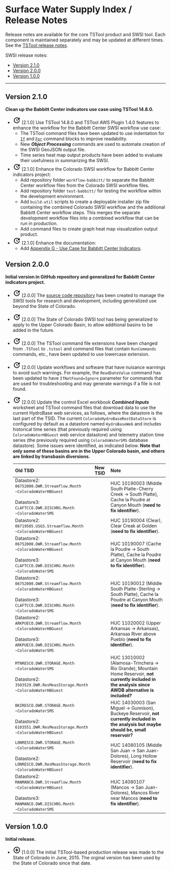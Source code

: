 # Surface Water Supply Index / Release Notes #

Release notes are available for the core TSTool product and SWSI tool.
Each component is maintained separately and may be updated at different times.
See the [TSTool release notes](http://opencdss.state.co.us/tstool/latest/doc-user/appendix-release-notes/release-notes/).

SWSI release notes:

*   [Version 2.1.0](#version-210)
*   [Version 2.0.0](#version-200)
*   [Version 1.0.0](#version-100)

----------

## Version 2.1.0 ##

**Clean up the Babbitt Center indicators use case using TSTool 14.8.0.**

*   ![change](change.png) [2.1.0] Use TSTool 14.8.0 and TSTool AWS Plugin 1.4.0 features
    to enhance the workflow for the Babbitt Center SWSI workflow use case:
    +   The TSTool command files have been updated to use indentation for
        [`If`](https://opencdss.state.co.us/tstool/latest/doc-user/command-ref/If/If/) and
        [`For`](https://opencdss.state.co.us/tstool/latest/doc-user/command-ref/For/For/)
        command blocks  to improve readability.
    +   New ***Object Processing*** commands are used to automate creation of the SWSI GeoJSON output file.
    +   Time series heat map output products have been added to evaluate their usefulness in summarizing the SWSI.
*   ![change](change.png) [2.1.0] Enhance the Colorado SWSI workflow for Babbitt Center indicators project:
    +   Add repository folder `workflow-babbitt/` to separate
        the Babbitt Center workflow files from the Colorado SWSI workflow files.
    +   Add repository folder `test-babbitt/` for testing the workflow within the development environment.
    +   Add `build-util` scripts to create a deployable installer zip file containing the combined Colorado SWSI workflow
        and the additional Babbitt Center workflow steps.
        This merges the separate development workflow files into a combined workflow that can be run in production.
    +   Add command files to create graph heat map visualization output product.
*   ![change](change.png) [2.1.0] Enhance the documentation:
    +   Add [Appendix G - Use Case for Babbitt Center Indicators](https://models.openwaterfoundation.org/surface-water-supply-index/latest/doc-user/appendix-g/use-case-babbitt-indicators).

## Version 2.0.0 ##

**Initial version in GitHub repository and generalized for Babbitt Center indicators project.**

*   ![change](change.png) [2.0.0] The [source code repository](https://github.com/OpenWaterFoundation/owf-model-swsi)
    has been created to manage the SWSI tools for research and development, including generalized use beyond the State of Colorado.
*   ![change](change.png) [2.0.0] The State of Colorado SWSI tool has being generalized to apply to the Upper Colorado Basin,
    to allow additional basins to be added in the future.
*   ![change](change.png) [2.0.0] The TSTool command file extensions have been changed from `.TSTool` to `.tstool`
    and command files that contain `RunCommands` commands, etc., have been updated to use lowercase extension.
*   ![change](change.png) [2.0.0] Update workflows and software that have nuisance warnings to avoid such warnings.
    For example, the `ReadDateValue` command has been updated to have `IfNotFound=Ignore` parameter for commands that
    are used for troubleshooting and may generate warnings if a file is not found.
*   ![change](change.png) [2.0.0] Update the control Excel workbook ***Combined Inputs*** worksheet
    and TSTool command files that download data to use the current HydroBase web services, as follows,
    where the datastore is the last part of the TSID.
    The current `ColoradoHydroBaseRestDataStore` is configured by default as a datastore named `HydroBaseWeb`
    and includes historical time series (that previously required using `ColoradoWaterHBGuest` web service datastore)
    and telemetry station time series (the previously required using `ColoradoWaterSMS` database datastore).
    Some issues were identified, as indicated below.
    **Note that only some of these basins are in the Upper Colorado basin, and others are linked by transbasin diversions.**

    | **Old TSID** | **New TSID** | **Note** |
    | -- | -- | -- |
    | Datastore2:<br>`06752000.DWR.Streamflow.Month`<br>`~ColoradoWaterHBGuest`<br><br>Datastore3:<br>`CLAFTCCO.DWR.DISCHRG.Month`<br>`~ColoradoWaterSMS` | | HUC 10190003 (Middle South Platte-Cherry Creek -> South Platte), Cache la Poudre at Canyon Mouth (**need to fix identifier**). |
    | Datastore2:<br>`06719505.USGS.Streamflow.Month`<br>`~ColoradoWaterHBGuest` | | HUC 10190004 (Clear), Clear Creak at Golden (**need to fix identifier**). |
    | Datastore2:<br>`06752000.DWR.Streamflow.Month`<br>`~ColoradoWaterHBGuest`<br><br>Datastore3:<br>`CLAFTCCO.DWR.DISCHRG.Month`<br>`~ColoradoWaterSMS` | | HUC 10190007 (Cache la Poudre -> South Platte), Cache la Poudre at Canyon Mouth (**need to fix identifier**). |
    | Datastore2:<br>`06752000.DWR.Streamflow.Month`<br>`~ColoradoWaterHBGuest`<br><br>Datastore3:<br>`CLAFTCCO.DWR.DISCHRG.Month`<br>`~ColoradoWaterSMS` | | HUC 10190012 (Middle South Platte-Sterling -> South Platte), Cache la Poudre at Canyon Mouth (**need to fix identifier**). |
    | Datastore2:<br>`ARKPUECO.DWR.Streamflow.Month`<br>`~ColoradoWaterHBGuest`<br><br>Datastore3:<br>`ARKPUECO.DWR.DISCHRG.Month`<br>`~ColoradoWaterSMS` | | HUC 11020002 (Upper Arkansas -> Arkansas), Arkansas River above Pueblo (**need to fix identifier**). |
    | `MTNRESCO.DWR.STORAGE.Month`<br>`~ColoradoWaterSMS`<br><br>Datastore2:<br>`3503529.DWR.ResMeasStorage.Month`<br>`~ColoradoWaterHBGuest` | | HUC 13010002 (Alamosa-Trinchera -> Rio Grande), Mountain Home Reservoir, **not currently included in the analysis since AWDB alternative is included?** |
    | `BKIRESCO.DWR.STORAGE.Month`<br>`~ColoradoWaterSMS`<br><br>Datastore2:<br>`6103551.DWR.ResMeasStorage.Month`<br>`~ColoradoWaterHBGuest` | | HUC 14030003 (San Miguel -> Gunnison), Buckeye Reservoir, **not currently included in the analysis but maybe should be, small reservoir?** |
    | `LONRESCO.DWR.STORAGE.Month`<br>`~ColoradoWaterSMS`<br><br>Datastore2:<br>`LONRESCO.DWR.ResMeasStorage.Month`<br>`~ColoradoWaterHBGuest` | | HUC 14080105 (Middle San Juan -> San Juan-Dolores), Long Hollow Reservoir (**need to fix identifier**). |
    | Datastore2:<br>`MANMANCO.DWR.Streamflow.Month`<br>`~ColoradoWaterHBGuest`<br><br>Datastore3:<br>`MANMANCO.DWR.DISCHRG.Month`<br>`~ColoradoWaterSMS` | | HUC 14080107 (Mancos -> San Juan-Dolores), Mancos River near Mancos (**need to fix identifier**). |

## Version 1.0.0 ##

**Initial release.**

*   ![new](new.png) [1.0.0] The initial TSTool-based production release was made to the State of Colorado in June, 2015.
    The orginal version has been used by the State of Colorado since that date.
